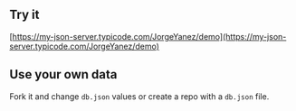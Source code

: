 ## Try it

[https://my-json-server.typicode.com/JorgeYanez/demo](https://my-json-server.typicode.com/JorgeYanez/demo)

## Use your own data

Fork it and change `db.json` values or create a repo with a `db.json` file.
